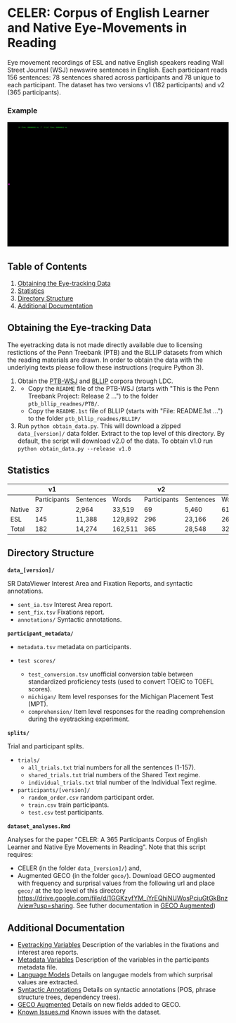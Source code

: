 # CELER: Corpus of English Learner and Native Eye-Movements in Reading

Eye movement recordings of ESL and native English speakers reading Wall Street Journal (WSJ) newswire sentences in English. Each participant reads 156 sentences: 78 sentences shared across participants and 78 unique to each participant. The dataset has two versions v1 (182 participants) and v2 (365 participants).

### Example

![](full_trial.gif)


## Table of Contents

1. [Obtaining the Eye-tracking Data](#obtaining)    
2. [Statistics](#statistics)  
3. [Directory Structure](#files)
4. [Additional Documentation](#docs)

<a name="obtaining">

## Obtaining the Eye-tracking Data 

</a>

The eyetracking data is not made directly available due to licensing restictions of the Penn Treebank (PTB) and the BLLIP datasets from which the reading materials are drawn. In order to obtain the data with the underlying texts please follow these instructions (require Python 3).

1. Obtain the [PTB-WSJ](https://catalog.ldc.upenn.edu/LDC95T7) and [BLLIP](https://catalog.ldc.upenn.edu/LDC2000T43) corpora through LDC.
2. - Copy the `README` file of the PTB-WSJ (starts with "This is the Penn Treebank Project: Release 2 ...") to the folder `ptb_bllip_readmes/PTB/`. 
   - Copy the `README.1st` file of BLLIP (starts with "File:  README.1st ...") to the folder `ptb_bllip_readmes/BLLIP/`
3. Run `python obtain_data.py`. This will download a zipped `data_[version]/` data folder. Extract to the top level of this directory. By default, the script will download v2.0 of the data. To obtain v1.0 run `python obtain_data.py --release v1.0`


<a name="statistics">

## Statistics

</a>

|         |v1            |          |          | v2           |           |        |
| ---     | ---          | ---      | ---      | ---          | ---       | ---    |
|         | Participants | Sentences| Words    | Participants | Sentences | Words  |
| Native  | 37           |  2,964   |   33,519 |  69          | 5,460     | 61,272 |
| ESL     | 145          |  11,388  |  129,892 |  296         | 23,166    | 260,888|
| Total   | 182          |  14,274  | 162,511  |  365         | 28,548    | 321,260 |

<a name="files">

## Directory Structure 

</a>

**`data_[version]/`**

SR DataViewer Interest Area and Fixation Reports, and syntactic annotations. 

- `sent_ia.tsv` Interest Area report.  
- `sent_fix.tsv` Fixations report. 
- `annotations/` Syntactic annotations.

**`participant_metadata/`**

- `metadata.tsv` metadata on participants.

- `test scores/`
    - `test_conversion.tsv` unofficial conversion table between standardized proficiency tests (used to convert TOEIC to TOEFL scores).  
    - `michigan/` Item level responses for the Michigan Placement Test (MPT).   
    - `comprehension/` Item level responses for the reading comprehension during the eyetracking experiment.  

**`splits/`**

Trial and participant splits.

- `trials/`
    - `all_trials.txt` trial numbers for all the sentences (1-157).
    - `shared_trials.txt` trial numbers of the Shared Text regime.
    - `individual_trials.txt` trial number of the Individual Text regime.
- `participants/[version]/`
    - `random_order.csv` random participant order.
    - `train.csv` train participants.
    - `test.csv` test participants.

<a name="docs">

**`dataset_analyses.Rmd`**

Analyses for the paper "CELER: A 365 Participants Corpus of English Learner and Native Eye Movements in Reading".
Note that this script requires:
- CELER (in the folder `data_[version]/`) and, 
- Augmented GECO (in the folder `geco/`). Download GECO augmented with frequency and surprisal values from the following url and place `geco/` at the top level of this directory https://drive.google.com/file/d/1GGKzyfYM_iYrEQhiNUWosPciuGtGkBnz/view?usp=sharing.
See futher documentation in [GECO Augmented](documentation/geco_augmented.md))

## Additional Documentation

</a>

- [Eyetracking Variables](documentation/data_variables.md) Description of the variables in the fixations and interest area reports.
- [Metadata Variables](documentation/metadata_variables.md) Description of the variables in the participants metadata file.
- [Language Models](documentation/language_models.md) Details on langugae models from which surprisal values are extracted.
- [Syntactic Annotations](documentation/syntactic_annotations.md) Details on syntactic annotations (POS, phrase structure trees, dependency trees).
- [GECO Augmented](documentation/geco_augmented.md) Details on new fields added to GECO.
- [Known Issues.md](documentation/known_issues.md) Known issues with the dataset.
